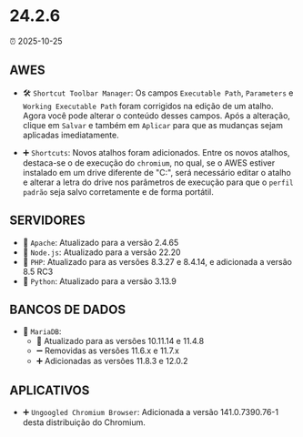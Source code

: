 # 24.2.6

⏰ 2025-10-25

## AWES
- 🛠️ `Shortcut Toolbar Manager`: Os campos `Executable Path`, `Parameters` e `Working Executable Path` foram corrigidos na edição de um atalho. Agora você pode alterar o conteúdo desses campos. Após a alteração, clique em `Salvar` e também em `Aplicar` para que as mudanças sejam aplicadas imediatamente.

- ➕ `Shortcuts`: Novos atalhos foram adicionados.
Entre os novos atalhos, destaca-se o de execução do `chromium`, no qual, se o AWES estiver instalado em um drive diferente de "C:\", será necessário editar o atalho e alterar a letra do drive nos parâmetros de execução para que o `perfil padrão` seja salvo corretamente e de forma portátil.

## SERVIDORES
- 🔄 `Apache`: Atualizado para a versão 2.4.65  
- 🔄 `Node.js`: Atualizado para a versão 22.20  
- 🔄 `PHP`: Atualizado para as versões 8.3.27 e 8.4.14, e adicionada a versão 8.5 RC3  
- 🔄 `Python`: Atualizado para a versão 3.13.9  

## BANCOS DE DADOS
- 🔄 `MariaDB`:  
    - 🔄 Atualizado para as versões 10.11.14 e 11.4.8  
    - ➖ Removidas as versões 11.6.x e 11.7.x  
    - ➕ Adicionadas as versões 11.8.3 e 12.0.2  

## APLICATIVOS
- ➕ `Ungoogled Chromium Browser`: Adicionada a versão 141.0.7390.76-1 desta distribuição do Chromium.
